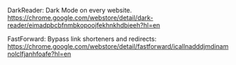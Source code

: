DarkReader: Dark Mode on every website. https://chrome.google.com/webstore/detail/dark-reader/eimadpbcbfnmbkopoojfekhnkhdbieeh?hl=en

FastForward: Bypass link shorteners and redirects: https://chrome.google.com/webstore/detail/fastforward/icallnadddjmdinamnolclfjanhfoafe?hl=en
